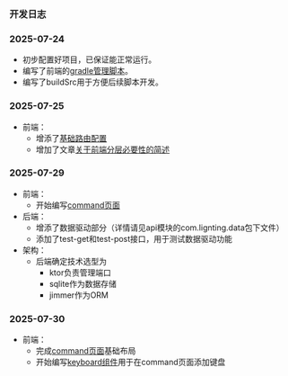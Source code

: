 ### 开发日志

### 2025-07-24

- 初步配置好项目，已保证能正常运行。
- 编写了前端的[gradle管理脚本](../../app/build.gradle.kts)。
- 编写了buildSrc用于方便后续脚本开发。

### 2025-07-25

- 前端：
    - 增添了[基础路由配置](../../app/appMain/src/views/router.tsx)
    - 增加了文章[关于前端分层必要性的简述](appoc/关于前端分层必要性的简述.md)

### 2025-07-29

- 前端：
    - 开始编写[command页面](../../app/appMain/src/views/pages/command/index.tsx)
- 后端：
    - 增添了数据驱动部分（详情请见api模块的com.lignting.data包下文件）
    - 添加了test-get和test-post接口，用于测试数据驱动功能
- 架构：
  - 后端确定技术选型为
    - ktor负责管理端口
    - sqlite作为数据存储
    - jimmer作为ORM

### 2025-07-30

- 前端：
  - 完成[command页面](../../app/appMain/src/views/pages/command/index.tsx)基础布局
  - 开始编写[keyboard组件](../../app/appMain/src/views/pages/command/components/keyboard-panel/index.tsx)用于在command页面添加键盘